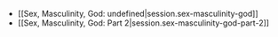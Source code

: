 
- [[Sex, Masculinity, God: undefined|session.sex-masculinity-god]]
- [[Sex, Masculinity, God:  Part 2|session.sex-masculinity-god-part-2]]

